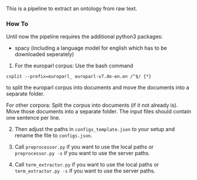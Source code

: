 This is a pipeline to extract an ontology from raw text.

### How To

Until now the pipeline requires the additional python3 packages:
- spacy (including a language model for english which has to be downloaded seperately)


1. For the europarl corpus: Use the bash command

`csplit --prefix=europarl_ europarl-v7.de-en.en /^$/ {*}`

to split the europarl corpus into documents and move the documents into a separate folder. 

For other corpora: Split the corpus into documents (if it not already is). Move those documents into a separate folder. The input files should contain one sentence per line.

2. Then adjust the paths in `configs_template.json` to your setup and rename the file to `configs.json`. 

3. Call `preprocessor.py` if you want to use the local paths or `preprocessor.py -s` if you want to use the server paths.
4. Call `term_extractor.py` if you want to use the local paths or `term_extractor.py -s` if you want to use the server paths.
